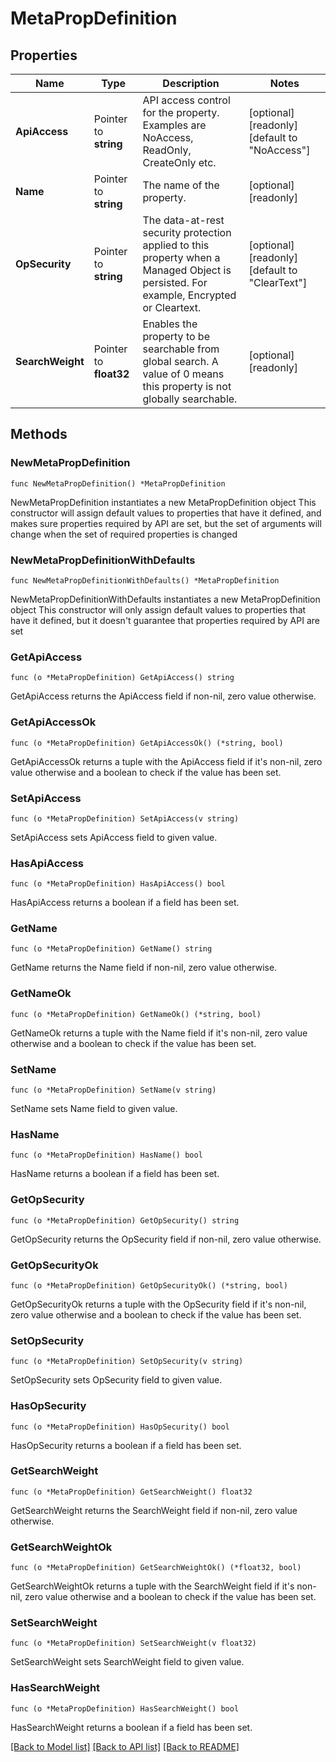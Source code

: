 # MetaPropDefinition

## Properties

Name | Type | Description | Notes
------------ | ------------- | ------------- | -------------
**ApiAccess** | Pointer to **string** | API access control for the property. Examples are NoAccess, ReadOnly, CreateOnly etc. | [optional] [readonly] [default to "NoAccess"]
**Name** | Pointer to **string** | The name of the property. | [optional] [readonly] 
**OpSecurity** | Pointer to **string** | The data-at-rest security protection applied to this property when a Managed Object is persisted. For example, Encrypted or Cleartext. | [optional] [readonly] [default to "ClearText"]
**SearchWeight** | Pointer to **float32** | Enables the property to be searchable from global search. A value of 0 means this property is not globally searchable. | [optional] [readonly] 

## Methods

### NewMetaPropDefinition

`func NewMetaPropDefinition() *MetaPropDefinition`

NewMetaPropDefinition instantiates a new MetaPropDefinition object
This constructor will assign default values to properties that have it defined,
and makes sure properties required by API are set, but the set of arguments
will change when the set of required properties is changed

### NewMetaPropDefinitionWithDefaults

`func NewMetaPropDefinitionWithDefaults() *MetaPropDefinition`

NewMetaPropDefinitionWithDefaults instantiates a new MetaPropDefinition object
This constructor will only assign default values to properties that have it defined,
but it doesn't guarantee that properties required by API are set

### GetApiAccess

`func (o *MetaPropDefinition) GetApiAccess() string`

GetApiAccess returns the ApiAccess field if non-nil, zero value otherwise.

### GetApiAccessOk

`func (o *MetaPropDefinition) GetApiAccessOk() (*string, bool)`

GetApiAccessOk returns a tuple with the ApiAccess field if it's non-nil, zero value otherwise
and a boolean to check if the value has been set.

### SetApiAccess

`func (o *MetaPropDefinition) SetApiAccess(v string)`

SetApiAccess sets ApiAccess field to given value.

### HasApiAccess

`func (o *MetaPropDefinition) HasApiAccess() bool`

HasApiAccess returns a boolean if a field has been set.

### GetName

`func (o *MetaPropDefinition) GetName() string`

GetName returns the Name field if non-nil, zero value otherwise.

### GetNameOk

`func (o *MetaPropDefinition) GetNameOk() (*string, bool)`

GetNameOk returns a tuple with the Name field if it's non-nil, zero value otherwise
and a boolean to check if the value has been set.

### SetName

`func (o *MetaPropDefinition) SetName(v string)`

SetName sets Name field to given value.

### HasName

`func (o *MetaPropDefinition) HasName() bool`

HasName returns a boolean if a field has been set.

### GetOpSecurity

`func (o *MetaPropDefinition) GetOpSecurity() string`

GetOpSecurity returns the OpSecurity field if non-nil, zero value otherwise.

### GetOpSecurityOk

`func (o *MetaPropDefinition) GetOpSecurityOk() (*string, bool)`

GetOpSecurityOk returns a tuple with the OpSecurity field if it's non-nil, zero value otherwise
and a boolean to check if the value has been set.

### SetOpSecurity

`func (o *MetaPropDefinition) SetOpSecurity(v string)`

SetOpSecurity sets OpSecurity field to given value.

### HasOpSecurity

`func (o *MetaPropDefinition) HasOpSecurity() bool`

HasOpSecurity returns a boolean if a field has been set.

### GetSearchWeight

`func (o *MetaPropDefinition) GetSearchWeight() float32`

GetSearchWeight returns the SearchWeight field if non-nil, zero value otherwise.

### GetSearchWeightOk

`func (o *MetaPropDefinition) GetSearchWeightOk() (*float32, bool)`

GetSearchWeightOk returns a tuple with the SearchWeight field if it's non-nil, zero value otherwise
and a boolean to check if the value has been set.

### SetSearchWeight

`func (o *MetaPropDefinition) SetSearchWeight(v float32)`

SetSearchWeight sets SearchWeight field to given value.

### HasSearchWeight

`func (o *MetaPropDefinition) HasSearchWeight() bool`

HasSearchWeight returns a boolean if a field has been set.


[[Back to Model list]](../README.md#documentation-for-models) [[Back to API list]](../README.md#documentation-for-api-endpoints) [[Back to README]](../README.md)


